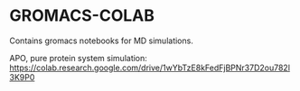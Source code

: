 # GROMACS-COLAB
Contains gromacs notebooks for MD simulations.



APO, pure protein system simulation:
https://colab.research.google.com/drive/1wYbTzE8kFedFjBPNr37D2ou782l3K9P0
